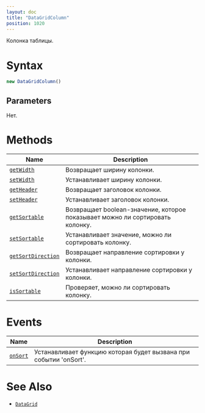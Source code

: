 ```yaml
---
layout: doc
title: "DataGridColumn"
position: 1020
---
```


Колонка таблицы.

# Syntax

```js
new DataGridColumn()
```

## Parameters

Нет.

# Methods

|Name|Description|
|----|-----------|
|[`getWidth`](DataGridColumn.getWidth/)|Возвращает ширину колонки.|
|[`setWidth`](DataGridColumn.setWidth/)|Устанавливает ширину колонки.|
|[`getHeader`](DataGridColumn.getHeader/)|Возвращает заголовок колонки.|
|[`setHeader`](DataGridColumn.setHeader/)|Устанавливает заголовок колонки.|
|[`getSortable`](DataGridColumn.getSortable/)|Возвращает boolean-значение, которое показывает можно ли сортировать колонку.|
|[`setSortable`](DataGridColumn.setSortable/)|Устанавливает значение, можно ли сортировать колонку.|
|[`getSortDirection`](DataGridColumn.getSortDirection/)|Возвращает направление сортировки у колонки.|
|[`setSortDirection`](DataGridColumn.setSortDirection/)|Устанавливает направление сортировки у колонки.|
|[`isSortable`](DataGridColumn.isSortable/)|Проверяет, можно ли сортировать колонку.|

# Events

|Name|Description
|----|-----------
|[`onSort`](DataGridColumn.onSort/)|Устанавливает функцию которая будет вызвана при событии 'onSort'.

# See Also

* [`DataGrid`](../../DataGrid/)
